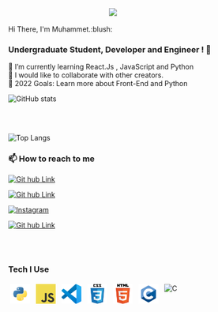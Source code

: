 <img src ="https://media.giphy.com/media/JlVkLKuxRSvLy/giphy.gif" align="right" width="300" heigh="200">
 <br>
<br>
  Hi There, I'm Muhammet.:blush:

 ### Undergraduate Student, Developer and Engineer ! :information_desk_person: 

🌱 I’m currently learning React.Js , JavaScript and Python <br>
👯 I would like to collaborate with other creators. <br>
🥅 2022 Goals: Learn more about Front-End and Python <br>
 
 
![GitHub stats](https://github-readme-stats.vercel.app/api?username=yldrmuhammet&show_icons=true&theme=merko&hide=hack)

 <br>
 <br>

![Top Langs](https://github-readme-stats.vercel.app/api/top-langs/?username=yldrmuhammet&theme=merko&hide=hack)

### 📫 How to reach to me 


<p>

<a href="https://github.com/yldrmuhammet" target="_blank" rel="noopener noreferrer"> <img src="https://cdns.iconmonstr.com/wp-content/releases/preview/2012/240/iconmonstr-github-5.png" alt="Git hub Link" height="40" style="vertical-align:top; margin:6px color:white" width= "40" > </a>

<a href="https:///www.linkedin.com/in/muhammet--yildirim" target="_blank" rel="noopener noreferrer"> <img src="https://cdns.iconmonstr.com/wp-content/releases/preview/2012/240/iconmonstr-linkedin-5.png" alt="Git hub Link" height="40" style="vertical-align:top; margin:6px color:white" width= "40"> </a>

<a href="https://www.instagram.com/muhammetyldrm_" target="_blank" rel="noopener noreferrer" width= "40"> <img src="https://cdns.iconmonstr.com/wp-content/releases/preview/2016/240/iconmonstr-instagram-15.png" alt="Instagram" height="40" 
style="vertical-align:top; margin:4px color:white"> </a>

<a href="mailto:muhammet.safir@gmail.com" target="_blank" rel="noopener noreferrer"> <img src="https://cdns.iconmonstr.com/wp-content/releases/preview/2018/240/iconmonstr-gmail-5.png" alt="Git hub Link" height="40" style="vertical-align:top; margin:6px color:white" width= "40"> </a>

</p>


<br>
<br>


### Tech I Use

<p>
<img src="https://raw.githubusercontent.com/github/explore/80688e429a7d4ef2fca1e82350fe8e3517d3494d/topics/python/python.png" alt="Python" height="40" style="vertical-align:top; margin:4px">
<img src="https://raw.githubusercontent.com/github/explore/80688e429a7d4ef2fca1e82350fe8e3517d3494d/topics/javascript/javascript.png" alt="Javascript" height="40" style="vertical-align:top; margin:4px">
<img src="https://raw.githubusercontent.com/github/explore/80688e429a7d4ef2fca1e82350fe8e3517d3494d/topics/visual-studio-code/visual-studio-code.png" alt="VS Code" height="40" style="vertical-align:top; margin:4px">
 <img src="https://raw.githubusercontent.com/github/explore/80688e429a7d4ef2fca1e82350fe8e3517d3494d/topics/css/css.png" alt="CSS" height="40" style="vertical-align:top; margin:4px">
<img src="https://raw.githubusercontent.com/github/explore/80688e429a7d4ef2fca1e82350fe8e3517d3494d/topics/html/html.png" alt="Html" height="40" style="vertical-align:top; margin:4px">
<img src="https://raw.githubusercontent.com/github/explore/80688e429a7d4ef2fca1e82350fe8e3517d3494d/topics/c/c.png" alt="C" height="40" style="vertical-align:top; margin:4px">
<img src="https://cdn.jsdelivr.net/gh/devicons/devicon/icons/react/react-original.svg" alt="C" height="40" style="vertical-align:top; margin:4px">
</p>
